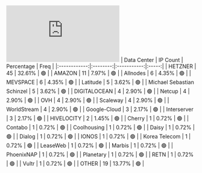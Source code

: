 ![Diagramm](https://github.com/111STAVR111/props/blob/main/Celestia/Testnet/Decentralization/1/README.md)
| Data Center | IP Count | Percentage | Freq |
|:------------:|:--------:|:-----------:|:-----:|
| HETZNER | 45 | 32.61% | 🟢 |
| AMAZON | 11 | 7.97% | 🟢 |
| Allnodes | 6 | 4.35% | 🟢 |
| MEVSPACE | 6 | 4.35% | 🟢 |
| Latitude | 5 | 3.62% | 🟢 |
| Michael Sebastian Schinzel | 5 | 3.62% | 🟢 |
| DIGITALOCEAN | 4 | 2.90% | 🟢 |
| Netcup | 4 | 2.90% | 🟢 |
| OVH | 4 | 2.90% | 🟢 |
| Scaleway | 4 | 2.90% | 🟢 |
| WorldStream | 4 | 2.90% | 🟢 |
| Google-Cloud | 3 | 2.17% | 🟢 |
| Interserver | 3 | 2.17% | 🟢 |
| HIVELOCITY | 2 | 1.45% | 🟢 |
| Cherry | 1 | 0.72% | 🟢 |
| Contabo | 1 | 0.72% | 🟢 |
| Coolhousing | 1 | 0.72% | 🟢 |
| Daisy | 1 | 0.72% | 🟢 |
| Dialog | 1 | 0.72% | 🟢 |
| IONOS | 1 | 0.72% | 🟢 |
| Korea Telecom | 1 | 0.72% | 🟢 |
| LeaseWeb | 1 | 0.72% | 🟢 |
| Marbis | 1 | 0.72% | 🟢 |
| PhoenixNAP | 1 | 0.72% | 🟢 |
| Planetary | 1 | 0.72% | 🟢 |
| RETN | 1 | 0.72% | 🟢 |
| Vultr | 1 | 0.72% | 🟢 |
| OTHER | 19 | 13.77% | 🟢 |